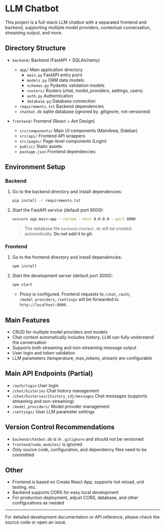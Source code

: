 # LLM Chatbot

This project is a full-stack LLM chatbot with a separated frontend and backend, supporting multiple model providers, contextual conversation, streaming output, and more.

## Directory Structure

- `backend/`  Backend (FastAPI + SQLAlchemy)
  - `app/`      Main application directory
    - `main.py`         FastAPI entry point
    - `models.py`       ORM data models
    - `schemas.py`      Pydantic validation models
    - `routers/`        Routers (chat, model_providers, settings, users)
    - `auth.py`         Authentication
    - `database.py`     Database connection
  - `requirements.txt`  Backend dependencies
  - `chatbot.db`        sqlite database (ignored by .gitignore, not versioned)

- `frontend/` Frontend (React + Ant Design)
  - `src/components/`   Main UI components (MainArea, Sidebar)
  - `src/api/`          Frontend API wrappers
  - `src/pages/`        Page-level components (Login)
  - `public/`           Static assets
  - `package.json`      Frontend dependencies

## Environment Setup

### Backend

1. Go to the backend directory and install dependencies:

   ```bash
   pip install -r requirements.txt
   ```

2. Start the FastAPI service (default port 8000):

   ```bash
   uvicorn app.main:app --reload --host 0.0.0.0 --port 8000
   ```

   > The database file `backend/chatbot.db` will be created automatically. **Do not add it to git.**

### Frontend

1. Go to the frontend directory and install dependencies:

   ```bash
   npm install
   ```

2. Start the development server (default port 3000):

   ```bash
   npm start
   ```

   - Proxy is configured. Frontend requests to `/chat`, `/auth`, `/model_providers`, `/settings` will be forwarded to `http://localhost:8000`.

## Main Features

- CRUD for multiple model providers and models
- Chat context automatically includes history, LLM can fully understand the conversation
- Supports both streaming and non-streaming message output
- User login and token validation
- LLM parameters (temperature, max_tokens, stream) are configurable

## Main API Endpoints (Partial)

- `/auth/login` User login
- `/chat/histories` Chat history management
- `/chat/histories/{history_id}/messages` Chat messages (supports streaming and non-streaming)
- `/model_providers/` Model provider management
- `/settings/` User LLM parameter settings

## Version Control Recommendations

- `backend/chatbot.db` is in `.gitignore` and should not be versioned
- `frontend/node_modules/` is ignored
- Only source code, configuration, and dependency files need to be committed

## Other

- Frontend is based on Create React App, supports hot reload, unit testing, etc.
- Backend supports CORS for easy local development
- For production deployment, adjust CORS, database, and other configurations as needed

---

For detailed development documentation or API reference, please check the source code or open an issue. 